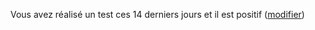 Vous avez réalisé un test ces 14 derniers jours et il est positif (<a href="#depistage">modifier</a>)
